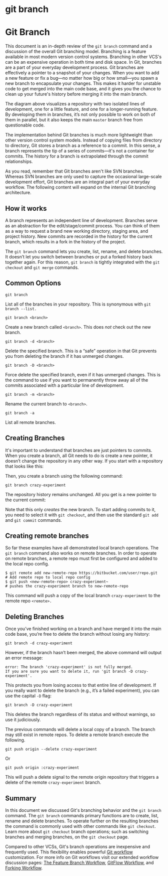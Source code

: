 # git branch

# Git Branch


This document is an in-depth review of the `git branch` command and a discussion of the overall Git branching model. Branching is a feature available in most modern version control systems. Branching in other VCS's can be an expensive operation in both time and disk space. In Git, branches are a part of your everyday development process. Git branches are effectively a pointer to a snapshot of your changes. When you want to add a new feature or fix a bug—no matter how big or how small—you spawn a new branch to encapsulate your changes. This makes it harder for unstable code to get merged into the main code base, and it gives you the chance to clean up your future's history before merging it into the main branch.



The diagram above visualizes a repository with two isolated lines of development, one for a little feature, and one for a longer-running feature. By developing them in branches, it’s not only possible to work on both of them in parallel, but it also keeps the main `master` branch free from questionable code.

The implementation behind Git branches is much more lightweight than other version control system models. Instead of copying files from directory to directory, Git stores a branch as a reference to a commit. In this sense, a branch represents the tip of a series of commits—it's not a container for commits. The history for a branch is extrapolated through the commit relationships.

As you read, remember that Git branches aren't like SVN branches. Whereas SVN branches are only used to capture the occasional large-scale development effort, Git branches are an integral part of your everyday workflow. The following content will expand on the internal Git branching architecture.

## How it works

A branch represents an independent line of development. Branches serve as an abstraction for the edit/stage/commit process. You can think of them as a way to request a brand new working directory, staging area, and project history. New commits are recorded in the history for the current branch, which results in a fork in the history of the project.

The `git branch` command lets you create, list, rename, and delete branches. It doesn’t let you switch between branches or put a forked history back together again. For this reason, `git branch` is tightly integrated with the `git checkout` and `git merge` commands.

## Common Options

```
git branch
```

List all of the branches in your repository. This is synonymous with `git branch --list.`

```
git branch <branch>
```

Create a new branch called `<branch>`. This does *not* check out the new branch.

```
git branch -d <branch>
```

Delete the specified branch. This is a “safe” operation in that Git prevents you from deleting the branch if it has unmerged changes.

```
git branch -D <branch>
```

Force delete the specified branch, even if it has unmerged changes. This is the command to use if you want to permanently throw away all of the commits associated with a particular line of development.

```
git branch -m <branch>
```

Rename the current branch to `<branch>`.

```
git branch -a
```

List all remote branches. 

## Creating Branches

It's important to understand that branches are just pointers to commits. When you create a branch, all Git needs to do is create a new pointer, it doesn’t change the repository in any other way. If you start with a repository that looks like this:



Then, you create a branch using the following command:

```
git branch crazy-experiment
```

The repository history remains unchanged. All you get is a new pointer to the current commit:



Note that this only *creates* the new branch. To start adding commits to it, you need to select it with `git checkout`, and then use the standard `git add` and `git commit` commands. 

## Creating remote branches

So far these examples have all demonstrated local branch operations. The `git branch` command also works on remote branches. In order to operate on remote branches, a remote repo must first be configured and added to the local repo config.

```
$ git remote add new-remote-repo https://bitbucket.com/user/repo.git
# Add remote repo to local repo config
$ git push <new-remote-repo> crazy-experiment~
# pushes the crazy-experiment branch to new-remote-repo
```

This command will push a copy of the local branch `crazy-experiment` to the remote repo `<remote>.`

## Deleting Branches

Once you’ve finished working on a branch and have merged it into the main code base, you’re free to delete the branch without losing any history:

```
git branch -d crazy-experiment
```

However, if the branch hasn’t been merged, the above command will output an error message:

```
error: The branch 'crazy-experiment' is not fully merged.
If you are sure you want to delete it, run 'git branch -D crazy-experiment'.
```

This protects you from losing access to that entire line of development. If you really want to delete the branch (e.g., it’s a failed experiment), you can use the capital `-D` flag:

```
git branch -D crazy-experiment
```

This deletes the branch regardless of its status and without warnings, so use it judiciously.

The previous commands will delete a local copy of a branch. The branch may still exist in remote repos. To delete a remote branch execute the following.

```
git push origin --delete crazy-experiment
```

Or

```
git push origin :crazy-experiment
```

This will push a delete signal to the remote origin repository that triggers a delete of the remote `crazy-experiment` branch.

## Summary


In this document we discussed Git's branching behavior and the `git branch` command. The `git branch` commands primary functions are to create, list, rename and delete branches. To operate further on the resulting branches the command is commonly used with other commands like `git checkout`. Learn more about `git checkout` branch operations; such as switching branches and merging branches, on the `git checkout` page.

Compared to other VCSs, Git's branch operations are inexpensive and frequently used. This flexibility enables powerful [Git workflow](https://www.atlassian.com/git/tutorials/comparing-workflows) customization. For more info on Git workflows visit our extended workflow discussion pages: [The
Feature Branch Workflow](https://www.atlassian.com/git/tutorials/comparing-workflows/feature-branch-workflow), [GitFlow Workflow](https://www.atlassian.com/git/tutorials/comparing-workflows/gitflow-workflow), and [Forking Workflow](https://www.atlassian.com/git/tutorials/comparing-workflows/forking-workflow). 